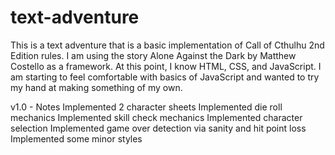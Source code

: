 # text-adventure

This is a text adventure that is a basic implementation of Call of Cthulhu 2nd Edition rules. I am using the story Alone Against the Dark by Matthew Costello as a framework. At this point, I know HTML, CSS, and JavaScript. I am starting to feel comfortable with basics of JavaScript and wanted to try my hand at making something of my own.

v1.0 - Notes
Implemented 2 character sheets
Implemented die roll mechanics
Implemented skill check mechanics
Implemented character selection
Implemented game over detection via sanity and hit point loss
Implemented some minor styles
